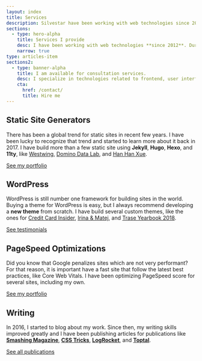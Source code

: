 ```yaml
---
layout: index
title: Services
description: Silvestar have been working with web technologies since 2012. During this period, he acquired a certain set of skills for building better websites.
sections:
  - type: hero-alpha
    title: Services I provide
    desc: I have been working with web technologies **since 2012**. During this period, I acquired a certain set of skills for building websites.
    narrow: true
type: articles-item
sections2:
  - type: banner-alpha
    title: I am available for consultation services.
    desc: I specialize in technologies related to frontend, user interface, and website development.
    cta:
      href: /contact/
      title: Hire me
---
```


## Static Site Generators

There has been a global trend for static sites in recent few years. I have been lucky to recognize that trend and started to learn more about it back in 2017. I have build more than a few static site using **Jekyll**, **Hugo**, **Hexo**, and **11ty**, like [Westwing](/portfolio/westwing/), [Domino Data Lab](/portfolio/dominodatalab/), and [Han Han Xue](/portfolio/hanhanxue/).

<a class="button button--small" href="/portfolio/">See my portfolio</a>

## WordPress

WordPress is still number one framework for building sites in the world. Buying a theme for WordPress is easy, but I always recommend developing a **new theme** from scratch. I have build several custom themes, like the ones for [Credit Card Insider](/portfolio/creditcardinsider/), [Irina & Matej](/portfolio/irinaandmatej/), and [Trase Yearbook 2018](/portfolio/yearbook-trase/).

<a class="button button--small" href="/testimonials/">See testimonials</a>

## PageSpeed Optimizations

Did you know that Google penalizes sites which are not very performant? For that reason, it is important have a fast site that follow the latest best practices, like Core Web Vitals. I have been optimizing PageSpeed score for several sites, including my own.

<a class="button button--small" href="/portfolio/">See my portfolio</a>

## Writing

In 2016, I started to blog about my work. Since then, my writing skills improved greatly and I have been publishing articles for publications like **[Smashing Magazine](https://www.smashingmagazine.com/author/silvestar-bistrovic//)**, **[CSS Tricks](https://css-tricks.com/author/silvestar/)**, **[LogRocket](https://blog.logrocket.com/author/silvestarbistrovic/)**, and **[Toptal](https://www.toptal.com/resume/silvestar-bistrovic#Experience)**.

<a class="button button--small" href="/publications/">See all publications</a>

